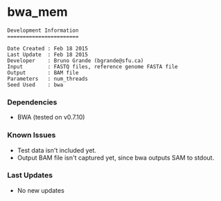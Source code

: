 # bwa_mem

```
Development Information
=======================

Date Created : Feb 18 2015
Last Update  : Feb 18 2015
Developer    : Bruno Grande (bgrande@sfu.ca)
Input        : FASTQ files, reference genome FASTA file
Output       : BAM file 
Parameters   : num_threads
Seed Used    : bwa
```

### Dependencies

- BWA (tested on v0.7.10)

### Known Issues

- Test data isn't included yet. 
- Output BAM file isn't captured yet, since bwa outputs SAM to stdout.

### Last Updates

- No new updates
